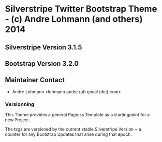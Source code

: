 # Silverstripe Twitter Bootstrap Theme - (c) Andre Lohmann (and others) 2014

## Silverstripe Version 3.1.5
## Bootstrap Version 3.2.0

## Maintainer Contact 
 * Andre Lohmann
   <lohmann.andre (at) gmail (dot) com>

### Versionning

This Theme provides a general Page.ss Template as a startingpoint for a new Project.

The tags are versioned by the current stable Silverstripe Version + a counter for any Bootstrap Updates that arise during that epoch. 

